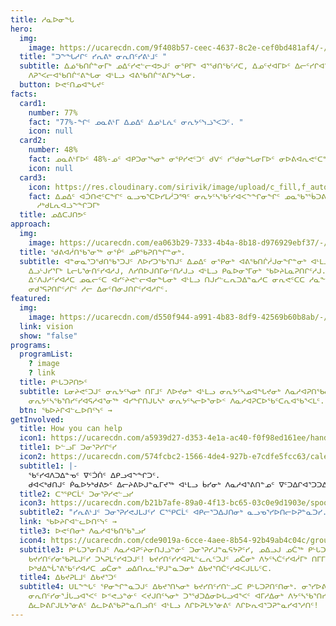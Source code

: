 ```yaml
---
title: ᓱᓇᐅᓂᖓ
hero:
  img:
    image: https://ucarecdn.com/9f408b57-ceec-4637-8c2e-cef0bd481af4/-/resize/800x/home_hero_o5yhda.jpg
  title: "ᑐᖕᖓᓱᒋᑦ ᓯᕆᕕᒃ ᓂᕆᑎᑦᓯᕕᒻᒧᑦ "
  subtitle: ᐃᓅᖃᑎᒌᓐᓂᒥᒃ ᓄᐃᑦᓯᕙᓪᓕᐊᕗᒍᑦ ᓂᕿᒥᒃ ᐊᕐᖁᑎᖃᑦᓱᑕ, ᐃᓄᑦᔪᐊᒥᐅᑦ ᐃᓕᑦᓯᒋᐊᕐᕕᒋᔭᖓᓂ,
    ᐱᕈᕐᐸᓕᐊᖃᑎᒌᕝᕕᖓᓂ ᐊᒻᒪᓗ ᐊᕕᖃᑎᒌᕝᕕᒋᔭᖓᓂ.
  button: ᐅᕙᑦᑎᓄᐊᖓᔪᑦ
facts:
  card1:
    number: 77%
    fact: "77%-ᖏᑦ ᓄᓇᕕᒻᒥ ᐃᓄᐃᑦ ᐃᓄᒻᒪᕇᑦ ᓂᕆᔭᑦᓭᓘᕐᐸᑐᑦ. "
    icon: null
  card2:
    number: 48%
    fact: ᓄᓇᕕᒻᒥᐅᑦ 48%-ᓄᑦ ᐊᑭᑐᓂᕐᓴᓂᒃ ᓂᕿᓯᕙᑦᑐᑦ ᑯᐯᑉ ᓯᖁᓂᖓᓂᒥᐅᑦ ᓂᐅᕕᐊᕆᕙᑦᑕᖏᓐᓂᒥᑦ.
    icon: null
  card3:
    icon: https://res.cloudinary.com/sirivik/image/upload/c_fill,f_auto,g_auto,q_auto,w_auto/v1624595951/Icons/icon_globe_ba29q0.svg
    fact: ᐃᓄᐃᑦ ᐊᑑᑎᕙᑦᑕᖏᑦ ᓇᓗᓀᕐᑕᐅᓯᒪᓲᑐᙯᑦ ᓂᕆᔭᑦᓴᖃᑦᓯᐊᐸᖕᖏᓂᖏᑦ ᓄᓇᖃᕐᖄᑐᕕᓂᓕᒫᓂᓂᒥᑦ ᓄᓇᖃᖃᑕᐅᑦᓱᑎᒃ ᓄᓇᕐᓚᒥ
      ᓱᒃᑯᒪᕆᐊᓘᖕᖏᑐᒥᒃ
  title: ᓄᐃᑕᒍᑎᕗᑦ
approach:
  img:
    image: https://ucarecdn.com/ea063b29-7333-4b4a-8b18-d976929ebf37/-/resize/800x/home_celebratingpowerfood_g2xiwn.jpg
  title: ᖁᕕᐊᓲᑎᖃᕐᓂᖅ ᓂᖀᑦ ᓄᑭᖃᕈᑎᖏᓐᓂᒃ.
  subtitle: ᐊᓐᓂᓇᕐᑐᖁᑎᖃᕐᑐᒍᑦ ᐱᐅᓯᑐᖃᕐᑎᒍᑦ ᐃᓄᐃᑦ ᓂᕿᓂᒃ ᐊᕕᖃᑎᒌᓲᒍᓂᖏᓐᓂᒃ ᐊᒻᒪᓗ ᐃᓂᖃᕐᑎᑕᐅᓂᖓᓂᒃ
    ᐃᓗᒡᒍᓯᕐᒥᒃ ᒪᓕᒐᕐᓃᑎᑦᓯᐊᓱᒍ, ᐱᓯᑎᐅᒍᑎᒥᓃᑦᑎᓱᒍᓗ ᐊᒻᒪᓗ ᑭᓇᐅᓂᕐᒥᓂᒃ ᖃᐅᔨᒪᓇᕈᑎᒋᑦᓱᒍ. ᖃᐅᔨᒪᑦᓯᐊᑐᒍᑦ
    ᐃᑉᐱᒍᓱᑦᓯᐊᓱᑕ ᓄᓇᓕᑦᑕ ᐊᓯᑦᔨᕙᓪᓕᐊᓂᖓᓂᒃ ᐊᒻᒪᓗ ᑎᒍᓯᓪᓚᕆᑐᐃᓐᓇᓱᑕ ᓂᕆᕙᑦᑕᑕ ᓱᓇᖔᒍᒋᐊᖃᕐᐸᓕᕐᓂᖏᓐᓂᒃ
    ᓂᑯᕐᕋᕈᑎᒋᑦᓱᒋᑦ ᓱᓕ ᐃᓂᑦᑎᓃᒍᑎᒋᑦᓯᐊᓱᒋᑦ.
featured:
  img:
    image: https://ucarecdn.com/d550f944-a991-4b83-8df9-42569b60b8ab/-/resize/800x/home_newproject_hubd752fbce31fc073c9262d2738807c9e_1162298_1200x800_fill_q75_box_smart1.jpg
  link: vision
  show: "false"
programs:
  programList:
    ? image
    ? link
  title: ᑭᒡᒐᑐᕈᑎᕗᑦ
  subtitle: ᒪᓂᔨᕙᑦᑐᒍᑦ ᓂᕆᔭᑦᓴᓂᒃ ᑎᒥᒧᑦ ᐱᐅᔪᓂᒃ ᐊᒻᒪᓗ ᓂᕆᔭᑦᓴᓄᐊᖓᔪᓂᒃ ᐱᓇᓱᐊᕈᑎᖃᓕᐅᒥᔮᕐᐸᓱᑕ,
    ᓂᕆᔭᑦᓴᖃᕐᑎᓯᑦᓯᐊᕋᓱᐊᕐᓂᖅ ᐊᓯᖏᑎᒍᒐᓴᒃ ᓂᕆᔭᑦᓴᓕᐅᕐᓂᐅᑉ ᐱᓇᓱᐊᕈᑕᐅᖃᑦᑕᕆᐊᖃᕐᐸᒪᑦ.
  btn: ᖃᐅᔨᒋᐊᓪᓚᐅᑎᑦᓭᑦ →
getInvolved:
  title: How you can help
  icon1: https://ucarecdn.com/a5939d27-d353-4e1a-ac40-f0f98ed161ee/hand-giving.svg
  title1: ᐅᓪᓗᒥ ᑐᓂᕐᕈᓯᒋᑦᓯ
  icon2: https://ucarecdn.com/574fcbc2-1566-4de4-927b-e7cdfe5fcc63/calendar.svg
  subtitle1: |-
    ᖃᑦᓯᐊᐱᑐᐃᓐᓀᑦ ᐁᑦᑑᑏᑦ ᐃᑭᓗᐊᖕᖏᑐᑦ. 
    ᑯᐊᐸᒃᑯᑎᒍᑦ ᑮᓇᐅᔭᒃᑯᕕᕗᑦ ᐃᓕᔨᕕᐅᒍᓐᓇᒥᔪᖅ ᐊᒻᒪᓗ ᑳᓯᓂᒃ ᐱᓇᓱᐊᕐᕕᑎᓐᓄᑦ ᐁᑦᑐᐃᒋᐊᕐᑐᑐᐃᓐᓇᓗᓯ.
  title2: ᑕᕐᕿᑕᒫᑦ ᑐᓂᕐᕈᓯᕙᓪᓗᓯ
  icon3: https://ucarecdn.com/b21b7afe-89a0-4f13-bc65-03c0e9d1903e/spoon-knife.svg
  subtitle2: "ᓯᕆᕕᒻᒧᑦ ᑐᓂᕐᕈᓯᕙᒍᒪᒍᑦᓯ ᑕᕐᕿᑕᒫᑦ ᐊᑭᓕᕐᑐᐃᒍᑎᓂᒃ ᓇᓗᓀᕐᓯᐅᑎᓕᐅᕈᓐᓇᑐᓯ. "
  link: ᖃᐅᔨᒋᐊᓪᓚᐅᑎᑦᓭᑦ →
  title3: ᐅᕙᑦᑎᓂᒃ ᐱᓇᓱᐊᖃᑎᖃᕐᓗᓯ
  icon4: https://ucarecdn.com/cde9019a-6cce-4aee-8b54-92b49ab4c04c/group.svg
  subtitle3: ᑭᒡᒐᑐᕐᓂᑎᒍᑦ ᐱᓇᓱᐊᕈᑦᔨᓂᑎᒍᓘᓐᓃᑦ ᑐᓂᕐᕈᓯᒍᓐᓇᕋᔭᕈᑦᓯ, ᓄᐃᓗᒍ ᓄᑖᖅ ᑭᒡᒐᑐᕈᑎᒃ ᐅᕝᕙᓘᓐᓃᑦ ᓄᑖᒥᒃ
    ᑲᔪᓯᑎᑦᓯᓂᖃᕈᒪᒍᑦᓯ ᑐᓴᕈᒪᑦᓯᐊᑐᒍᑦ! ᑲᔪᓯᑎᑦᓯᓯᐊᕈᒪᓪᓚᕆᑦᑐᒍᑦ ᓄᑖᓂᒃ ᐱᔭᑦᓴᑖᑦᓯᐊᓲᒥᒃ ᑎᒥᒥᒃ ᐊᒻᒪᓗ
    ᐅᒃᑯᐃᖔᕐᕕᖃᑦᓯᐊᓱᑕ ᓄᑖᓂᒃ ᓄᐃᑎᕆᓚᕿᒍᓐᓇᑐᓂᒃ ᐃᑲᔪᕐᑎᑖᑦᓯᐊᐸᒍᒪᒐᑦᑕ.
  title4: ᐃᑲᔪᕈᒪᒧᑦ ᐃᑲᔪᕐᑐᑦ
  subtitle4: ᑌᒪᖕᖓᑦ ᕿᓂᖏᓐᓇᑐᒍᑦ ᐃᑲᔪᕐᑎᓴᓂᒃ ᑲᔪᓯᑎᑦᓯᑎᓪᓗᑕ ᑭᒡᒐᑐᕈᑎᑦᑎᓂᒃ. ᓂᕐᓯᐅᕕᒻᒥᐅᒐᓗᐊᕐᐸᑦ,
    ᓂᕆᑎᑦᓯᓂᕐᒨᒐᓗᐊᕐᐸᑦ ᐅᕝᕙᓘᓐᓃᑦ ᐸᔪᒍᑎᑦᓴᓂᒃ ᑐᕐᖁᑐᐃᓂᐅᒐᓗᐊᕐᐸᑦ ᐊᒥᓱᐃᓂᒃ ᐱᔭᑦᓴᖃᕐᑎᓯᔪᒍᑦ
    ᐃᓚᐅᕕᒋᒍᒪᔭᕐᓃᕕᑦ ᐃᓚᐅᕕᖃᕈᓐᓇᑎᓗᑎᑦ ᐊᒻᒪᓗ ᐱᒋᐅᕈᒪᔭᕐᓃᕕᑦ ᐱᒋᐅᕆᐊᕐᑐᕈᓐᓇᓯᐊᕐᓱᑎᑦ!
---
```

